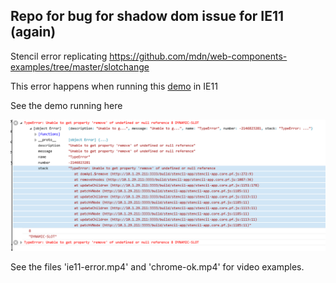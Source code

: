 ## Repo for bug for shadow dom issue for IE11 (again)

Stencil error replicating https://github.com/mdn/web-components-examples/tree/master/slotchange

This error happens when running this [demo](http://jagreehal.github.io/shadow-dom-ie11-issue/index.html) in IE11

See the demo running here

![IE 11 error](ie11-error.png)

See the files 'ie11-error.mp4' and 'chrome-ok.mp4' for video examples.
